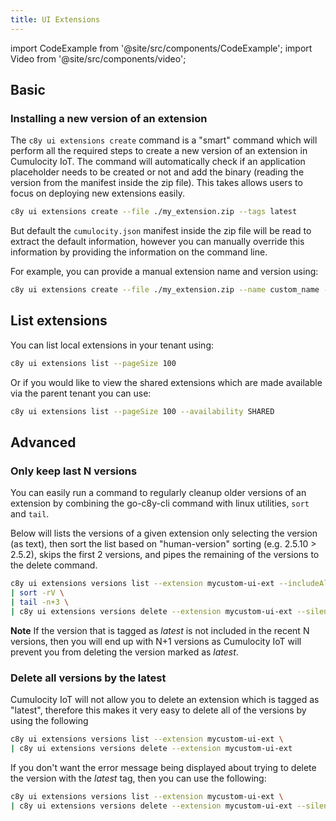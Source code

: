 ```yaml
---
title: UI Extensions
---
```


import CodeExample from '@site/src/components/CodeExample';
import Video from '@site/src/components/video';

## Basic

### Installing a new version of an extension

The `c8y ui extensions create` command is a "smart" command which will perform all the required steps to create a new version of an extension in Cumulocity IoT. The command will automatically check if an application placeholder needs to be created or not and add the binary (reading the version from the manifest inside the zip file). This takes allows users to focus on deploying new extensions easily.

<CodeExample transform="false">

```bash
c8y ui extensions create --file ./my_extension.zip --tags latest
```

</CodeExample>

But default the `cumulocity.json` manifest inside the zip file will be read to extract the default information, however you can manually override this information by providing the information on the command line.

For example, you can provide a manual extension name and version using:

<CodeExample transform="false">

```bash
c8y ui extensions create --file ./my_extension.zip --name custom_name --version 1.0.0 --tags latest
```

</CodeExample>

## List extensions

You can list local extensions in your tenant using:

<CodeExample transform="false">

```bash
c8y ui extensions list --pageSize 100
```

</CodeExample>

Or if you would like to view the shared extensions which are made available via the parent tenant you can use:

<CodeExample transform="false">

```bash
c8y ui extensions list --pageSize 100 --availability SHARED
```

</CodeExample>

## Advanced

### Only keep last N versions

You can easily run a command to regularly cleanup older versions of an extension by combining the go-c8y-cli command with linux utilities, `sort` and `tail`.

Below will lists the versions of a given extension only selecting the version (as text), then sort the list based on "human-version" sorting (e.g. 2.5.10 > 2.5.2), skips the first 2 versions, and pipes the remaining of the versions to the delete command.

<CodeExample transform="false">

```bash
c8y ui extensions versions list --extension mycustom-ui-ext --includeAll --select version -o csv \
| sort -rV \
| tail -n+3 \
| c8y ui extensions versions delete --extension mycustom-ui-ext --silentExit --silentStatusCodes 409
```

</CodeExample>

**Note** If the version that is tagged as *latest* is not included in the recent N versions, then you will end up with N+1 versions as Cumulocity IoT will prevent you from deleting the version marked as *latest*.

### Delete all versions by the latest

Cumulocity IoT will not allow you to delete an extension which is tagged as "latest", therefore this makes it very easy to delete all of the versions by using the following 

<CodeExample transform="false">

```bash
c8y ui extensions versions list --extension mycustom-ui-ext \
| c8y ui extensions versions delete --extension mycustom-ui-ext
```

</CodeExample>

If you don't want the error message being displayed about trying to delete the version with the *latest* tag, then you can use the following:

<CodeExample transform="false">

```bash
c8y ui extensions versions list --extension mycustom-ui-ext \
| c8y ui extensions versions delete --extension mycustom-ui-ext --silentExit --silentStatusCodes 409
```

</CodeExample>
